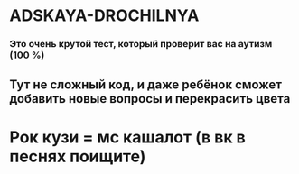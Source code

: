# ADSKAYA-DROCHILNYA

### Это очень крутой тест, который проверит вас на аутизм (100 %)
## Тут не сложный код, и даже ребёнок сможет добавить новые вопросы и перекрасить цвета

# Рок кузи = мс кашалот (в вк в песнях поищите)

